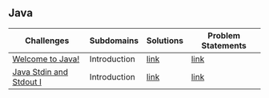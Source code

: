 
## Java

|Challenges|Subdomains|Solutions|Problem Statements|
|-|-|-|-|
|[Welcome to Java!](https://www.hackerrank.com/challenges/welcome-to-java/problem?isFullScreen=true)|Introduction|[link](Java/solutions/WelcomeToJava.java)|[link](Java/pdf/welcome-to-java-English.pdf)|
|[Java Stdin and Stdout I](https://www.hackerrank.com/challenges/java-stdin-and-stdout-1/problem?isFullScreen=true)|Introduction|[link](Java/solutions/StdinAndSdtout1.java)|[link](Java/pdf/java-stdin-and-stdout-1-English.pdf)|